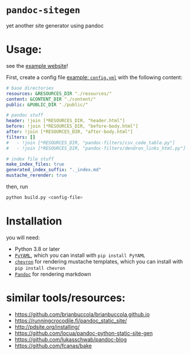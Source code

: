 # `pandoc-sitegen`

yet another site generator using pandoc

# Usage:

see the [example website](example/)!

First, create a config file [example: `config.yml`](example/config.yml) with the following content:
```yaml
# base directories
resources: &RESOURCES_DIR "./resources/"
content: &CONTENT_DIR "./content/"
public: &PUBLIC_DIR "./public/"

# pandoc stuff
header: !join [*RESOURCES_DIR, "header.html"]
before: !join [*RESOURCES_DIR, "before-body.html"]
after: !join [*RESOURCES_DIR, "after-body.html"]
filters: []
#   - !join [*RESOURCES_DIR, "pandoc-filters/csv_code_table.py"]
#   - !join [*RESOURCES_DIR, "pandoc-filters/dendron_links_html.py"]

# index file stuff
make_index_files: true
generated_index_suffix: "._index.md"
mustache_rerender: true
```

then, run
```bash
python build.py <config-file>
```

# Installation

you will need:

- Python 3.8 or later
- [`PyYAML`](https://pyyaml.org/), which you can install with `pip install PyYAML`
- [`chevron`](https://github.com/noahmorrison/chevron) for rendering mustache templates, which you can install with `pip install chevron`
- [`Pandoc`](https://pandoc.org/) for rendering markdown

# similar tools/resources:

- https://github.com/brianbuccola/brianbuccola.github.io
- https://runningcrocodile.fi/pandoc_static_site/
- http://pdsite.org/installing/
- https://github.com/locua/pandoc-python-static-site-gen
- https://github.com/lukasschwab/pandoc-blog
- https://github.com/fcanas/bake



